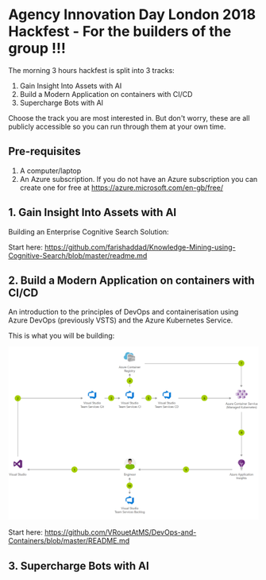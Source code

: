 # Agency Innovation Day London 2018 Hackfest - For the builders of the group !!!
The morning 3 hours hackfest is split into 3 tracks:
1. Gain Insight Into Assets with AI
2. Build a Modern Application on containers with CI/CD
3. Supercharge Bots with AI

Choose the track you are most interested in. But don't worry, these are all publicly accessible so you can run through them at your own time.

## Pre-requisites
1. A computer/laptop
2. An Azure subscription. If you do not have an Azure subscription you can create one for free at https://azure.microsoft.com/en-gb/free/

## 1. Gain Insight Into Assets with AI

Building an Enterprise Cognitive Search Solution:

Start here: https://github.com/farishaddad/Knowledge-Mining-using-Cognitive-Search/blob/master/readme.md

## 2. Build a Modern Application on containers with CI/CD

An introduction to the principles of DevOps and containerisation using Azure DevOps (previously VSTS) and the Azure Kubernetes Service.

This is what you will be building:

<img src="https://github.com/CharleneMcKeown/DevOps-and-Containers/blob/master/screenshots/Architecture.PNG" alt="Architecture" width=600px />

Start here: https://github.com/VRouetAtMS/DevOps-and-Containers/blob/master/README.md

## 3. Supercharge Bots with AI
